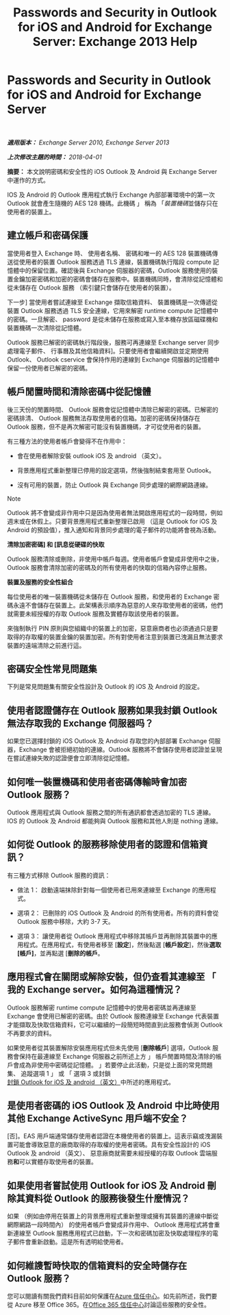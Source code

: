 ﻿---
title: 'Passwords and Security in Outlook for iOS and Android for Exchange Server: Exchange 2013 Help'
TOCTitle: Passwords and Security in Outlook for iOS and Android for Exchange Server
ms:assetid: e5565beb-7ef3-47c4-8daf-6d8f1d22dceb
ms:mtpsurl: https://technet.microsoft.com/zh-tw/library/Mt465750(v=EXCHG.150)
ms:contentKeyID: 70076146
ms.date: 05/21/2018
mtps_version: v=EXCHG.150
ms.translationtype: MT
---

# Passwords and Security in Outlook for iOS and Android for Exchange Server

 

_**適用版本：** Exchange Server 2010, Exchange Server 2013_

_**上次修改主題的時間：** 2018-04-01_

**摘要：**  本文說明密碼和安全性的 iOS Outlook 及 Android 與 Exchange Server 中運作的方式。

IOS 及 Android 的 Outlook 應用程式執行 Exchange 內部部署環境中的第一次 Outlook 就會產生隨機的 AES 128 機碼。此機碼 」 稱為 「*裝置機碼*並儲存只在使用者的裝置上。

## 建立帳戶和密碼保護

當使用者登入 Exchange 時、 使用者名稱、 密碼和唯一的 AES 128 裝置機碼傳送從使用者的裝置 Outlook 服務透過 TLS 連線，裝置機碼執行階段 compute 記憶體中的保留位置。確認後與 Exchange 伺服器的密碼，Outlook 服務使用的裝置金鑰加密密碼和加密的密碼會儲存在服務中。裝置機碼同時，會清除從記憶體和從未儲存在 Outlook 服務 （索引鍵只會儲存在使用者的裝置）。

下一步\] 當使用者嘗試連線至 Exchange 擷取信箱資料、 裝置機碼是一次傳遞從裝置 Outlook 服務透過 TLS 安全連線，它用來解密 runtime compute 記憶體中的密碼。一旦解密、 password 是從未儲存在服務或寫入至本機存放區磁碟機和裝置機碼一次清除從記憶體。

Outlook 服務已解密的密碼執行階段後，服務可再連線至 Exchange server 同步處理電子郵件、 行事曆及其他信箱資料\]。只要使用者會繼續開啟並定期使用 Outlook、 Outlook cservice 會保持作用的連線到 Exchange 伺服器的記憶體中保留一份使用者已解密的密碼。

## 帳戶閒置時間和清除密碼中從記憶體

後三天份的閒置時間、 Outlook 服務會從記憶體中清除已解密的密碼。已解密的密碼排清、 Outlook 服務無法存取使用者的信箱。加密的密碼保持儲存在 Outlook 服務，但不是再次解密可能沒有裝置機碼，才可從使用者的裝置。

有三種方法的使用者帳戶會變得不在作用中：

  - 會在使用者解除安裝 outlook iOS 及 android （英文）。

  - 背景應用程式重新整理已停用的設定選項，然後強制結束套用至 Outlook。

  - 沒有可用的裝置，防止 Outlook 與 Exchange 同步處理的網際網路連線。


> [!NOTE]  
> Outlook 將不會變成非作用中只是因為使用者無法開啟應用程式的一段時間，例如週末或在休假上。只要背景應用程式重新整理已啟用 （這是 Outlook for iOS 及 Android 的預設值），推入通知和背景同步處理的電子郵件的功能將會視為活動。




**清除加密密碼\] 和 \[訊息從硬碟的快取**

Outlook 服務清除或刪除，非使用中帳戶每週。使用者帳戶會變成非使用中之後，Outlook 服務會清除加密的密碼及的所有使用者的快取的信箱內容停止服務。

**裝置及服務的安全性組合**

每位使用者的唯一裝置機碼從未儲存在 Outlook 服務，和使用者的 Exchange 密碼永遠不會儲存在裝置上。此架構表示順序為惡意的人來存取使用者的密碼，他們就需要未經授權的存取 Outlook 服務及實體存取該使用者的裝置。

來強制執行 PIN 原則與您組織中的裝置上的加密，惡意廠商者也必須通過只是要取得的存取權的裝置金鑰的裝置加密。所有對使用者注意到裝置已洩漏且無法要求裝置的遠端清除之前進行這。

## 密碼安全性常見問題集

下列是常見問題集有關安全性設計及 Outlook 的 iOS 及 Android 的設定。

## 使用者認證儲存在 Outlook 服務如果我封鎖 Outlook 無法存取我的 Exchange 伺服器吗？

如果您已選擇封鎖的 iOS Outlook 及 Android 存取您的內部部署 Exchange 伺服器，Exchange 會被拒絕初始的連線。Outlook 服務將不會儲存使用者認證並呈現在嘗試連線失敗的認證便會立即清除從記憶體。

## 如何唯一裝置機碼和使用者密碼傳輸時會加密 Outlook 服務？

Outlook 應用程式與 Outlook 服務之間的所有通訊都會透過加密的 TLS 連線。IOS 的 Outlook 及 Android 都能夠與 Outlook 服務和其他人則是 nothing 連線。

## 如何從 Outlook 的服務移除使用者的認證和信箱資訊？

有三種方式移除 Outlook 服務的資訊：

  - 做法 1： 啟動遠端抹除針對每一個使用者已用來連線至 Exchange 的應用程式。

  - 選項 2： 已刪除的 iOS Outlook 及 Android 的所有使用者。所有的資料會從 Outlook 服務中移除，大約 3-7 天。

  - 選項 3： 讓使用者從 Outlook 應用程式中移除其帳戶並再刪除其裝置中的應用程式。在應用程式，有使用者移至 \[**設定**\]，然後點選 \[**帳戶設定**\]，然後**選取 \[帳戶\]**，並再點選 \[**刪除的帳戶**。

## 應用程式會在關閉或解除安裝，但仍查看其連線至 「 我的 Exchange server。如何為這種情況？

Outlook 服務解密 runtime compute 記憶體中的使用者密碼並再連線至 Exchange 會使用已解密的密碼。由於 Outlook 服務連線至 Exchange 代表裝置才能擷取及快取信箱資料，它可以繼續的一段簡短時間直到此服務會偵測 Outlook 不再要求的資料。

如果使用者從其裝置解除安裝應用程式但未先使用 \[**刪除帳戶**\] 選項，Outlook 服務會保持在最連線至 Exchange 伺服器之前所述上方 」 帳戶閒置時間及清除的帳戶會成為非使用中密碼從記憶體。 」若要停止此活動，只是從上面的常見問題集、 追蹤選項 1 」 或 「 選項 3 或封鎖[封鎖 Outlook for iOS 及 android （英文）](https://technet.microsoft.com/zh-tw/library/mt759239\(v=exchg.150\))中所述的應用程式。

## 是使用者密碼的 iOS Outlook 及 Android 中比時使用其他 Exchange ActiveSync 用戶端不安全？

\[否\]。EAS 用戶端通常儲存使用者認證在本機使用者的裝置上。這表示竊或洩漏裝置可能會導致惡意的廠商取得的存取權的使用者密碼。具有安全性設計的 iOS Outlook 及 android （英文）、 惡意廠商就需要未經授權的存取 Outlook 雲端服務**和**可以實體存取使用者的裝置。

## 如果使用者嘗試使用 Outlook for iOS 及 Android 刪除其資料從 Outlook 的服務後發生什麼情況？

如果 （例如由停用在裝置上的背景應用程式重新整理或擁有其裝置的連線中斷從網際網路一段時間內） 的使用者帳戶會變成非作用中、 Outlook 應用程式將會重新連線至 Outlook 服務應用程式已啟動，下一次和密碼加密及快取處理程序的電子郵件會重新啟動。這是所有透明給使用者。

## 如何維謢暫時快取的信箱資料的安全時儲存在 Outlook 服務？

您可以閱讀有關我們資料目前如何保護在[Azure 信任中心](https://azure.microsoft.com/support/trust-center/)。如先前所述，我們要從 Azure 移至 Office 365。在[Office 365 信任中心](https://go.microsoft.com/fwlink/p/?linkid=525776)討論這些服務的安全性。

